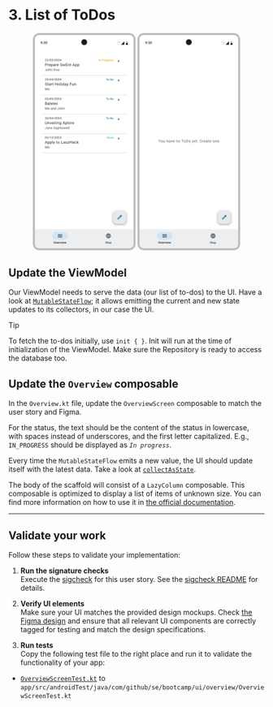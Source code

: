 # 3. List of ToDos

<p align="center"><img alt="OverviewOverviewScreen.png" src="../../assets/screen/OverviewScreenFull.png" width="40%" /> <img alt="NoTodoHomescreen" src="../../assets/screen/OverviewScreenEmpty.png" width="40%" /></p>

## Update the ViewModel

Our ViewModel needs to serve the data (our list of to-dos) to the UI. Have a look at [`MutableStateFlow`](https://developer.android.com/kotlin/flow/stateflow-and-sharedflow); it allows emitting the current and new state updates to its collectors, in our case the UI.

> [!TIP]  
> To fetch the to-dos initially, use `init { }`. Init will run at the time of initialization of the ViewModel. Make sure the Repository is ready to access the database too.

## Update the `Overview` composable

In the `Overview.kt` file, update the `OverviewScreen` composable to match the user story and Figma.

For the status, the text should be the content of the status in lowercase, with spaces instead of underscores, and the first letter capitalized. E.g., `IN_PROGRESS` should be displayed as _`In progress`_.

Every time the `MutableStateFlow` emits a new value, the UI should update itself with the latest data. Take a look at [`collectAsState`](<https://developer.android.com/reference/kotlin/androidx/compose/runtime/package-summary#(kotlinx.coroutines.flow.StateFlow).collectAsState(kotlin.coroutines.CoroutineContext)>).

The body of the scaffold will consist of a `LazyColumn` composable. This composable is optimized to display a list of items of unknown size. You can find more information on how to use it in [the official documentation](https://developer.android.com/develop/ui/compose/lists#lazy).

---

## Validate your work

Follow these steps to validate your implementation:

1. **Run the signature checks**  
   Execute the [sigcheck](../sigcheck/ViewToDosSignatureChecks.kt) for this user story.
   See the [sigcheck README](../sigcheck/README.md) for details.

2. **Verify UI elements**  
   Make sure your UI matches the provided design mockups. Check [the Figma design](https://www.figma.com/design/IDm3NGS988Myo01P0Wa0Cr/TO-DO-APP-Mockup-FALL?node-id=435-3477&node-type=SECTION&t=G6De7qCsUE3haq35-0) and ensure that all relevant UI components are correctly tagged for testing and match the design specifications.

3. **Run tests**  
   Copy the following test file to the right place and run it to validate the functionality of your app:
  - [`OverviewScreenTest.kt`](../tests/OverviewScreenTest.kt) to `app/src/androidTest/java/com/github/se/bootcamp/ui/overview/OverviewScreenTest.kt`
